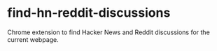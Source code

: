 # find-hn-reddit-discussions
Chrome extension to find Hacker News and Reddit discussions for the current webpage.
